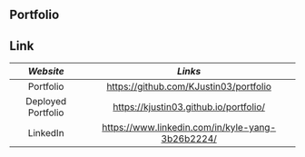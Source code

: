 ## Portfolio

## Link

|  *Website*   |  *Links*   |
| :---: | :---:  |
|   Portfolio    |   https://github.com/KJustin03/portfolio    |
|   Deployed Portfolio    |   https://kjustin03.github.io/portfolio/    |
|   LinkedIn    |    https://www.linkedin.com/in/kyle-yang-3b26b2224/   |
